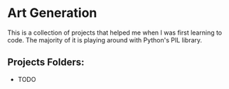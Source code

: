 # Art Generation
This is a collection of projects that helped me when I was first learning to code. The majority of it is playing around with Python's PIL library.

## Projects Folders:
 - TODO
